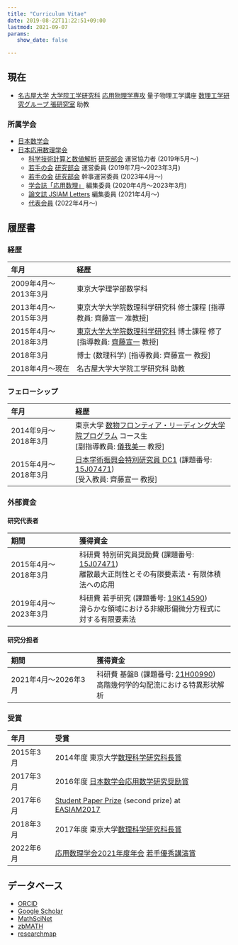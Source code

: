 ```yaml
---
title: "Curriculum Vitae"
date: 2019-08-22T11:22:51+09:00
lastmod: 2021-09-07
params: 
   show_date: false

---
```


## 現在

* [名古屋大学](http://www.nagoya-u.ac.jp/)
  [大学院工学研究科](http://www.ms.u-tokyo.ac.jp/index-j.html)
  [応用物理学専攻](http://www.ap.pse.nagoya-u.ac.jp/)
  量子物理工学講座
  [数理工学研究グループ 張研究室](http://na.nuap.nagoya-u.ac.jp/)
  助教


### 所属学会

- [日本数学会](http://www.mathsoc.jp/)
- [日本応用数理学会](http://www.jsiam.org/)
  - [科学技術計算と数値解析](http://scna.jsiam.org/) [研究部会](https://www2.jsiam.org/gp) 運営協力者 (2019年5月～)
  - [若手の会](http://wakate.jsiam.org/) [研究部会](https://www2.jsiam.org/gp) 運営委員 (2019年7月～2023年3月)
  - [若手の会](http://wakate.jsiam.org/) [研究部会](https://www2.jsiam.org/gp) 幹事運営委員 (2023年4月～)
  - [学会誌「応用数理」](https://www2.jsiam.org/bjsiam) 編集委員 (2020年4月～2023年3月)
  - [論文誌 JSIAM Letters](http://jsiaml.jsiam.org/) 編集委員 (2021年4月～)
  - [代表会員](https://jsiam.org/membership/directors/) (2022年4月～)




## 履歴書

### 経歴

|年月|経歴|
|:----|:----|
|2009年4月～2013年3月|東京大学理学部数学科|
|2013年4月～2015年3月|東京大学大学院数理科学研究科 修士課程 [指導教員: 齊藤宣一 准教授]|
|2015年4月～2018年3月|[東京大学](http://www.u-tokyo.ac.jp/index_j.html)[大学院数理科学研究科](http://www.ms.u-tokyo.ac.jp/index-j.html) 博士課程 修了 [指導教員: [齊藤宣一](http://www.infsup.jp/saito/index.html) 教授]|
|2018年3月|博士 (数理科学) [指導教員: 齊藤宣一 教授]|
|2018年4月～現在|名古屋大学大学院工学研究科 助教|

### フェローシップ


|年月|経歴|
|:----|:----|
|2014年9月～2018年3月|東京大学 [数物フロンティア・リーディング大学院プログラム](http://fmsp.ms.u-tokyo.ac.jp/index.html) コース生 <br> [副指導教員: [儀我美一](http://www.ms.u-tokyo.ac.jp/~labgiga/) 教授]|
|2015年4月～2018年3月|[日本学術振興会特別研究員 DC1](https://www.jsps.go.jp/index.html) (課題番号: [15J07471](https://kaken.nii.ac.jp/grant/KAKENHI-PROJECT-15J07471/)) <br> [受入教員: 齊藤宣一 教授]|


### 外部資金

#### 研究代表者

|期間|獲得資金|
|:----|:----|
|2015年4月～2018年3月|科研費 	特別研究員奨励費 (課題番号: [15J07471](https://kaken.nii.ac.jp/grant/KAKENHI-PROJECT-15J07471/)) <br> 離散最大正則性とその有限要素法・有限体積法への応用 |
|2019年4月～2023年3月|科研費 	若手研究 (課題番号: [19K14590](https://kaken.nii.ac.jp/ja/grant/KAKENHI-PROJECT-19K14590/)) <br> 滑らかな領域における非線形偏微分方程式に対する有限要素法 |


#### 研究分担者

|期間|獲得資金|
|:----|:----|
|2021年4月～2026年3月|科研費 	基盤B (課題番号: [21H00990](https://kaken.nii.ac.jp/ja/grant/KAKENHI-PROJECT-21H00990/)) <br> 高階幾何学的勾配流における特異形状解析 |


### 受賞

|年月|受賞|
|:----|:----|
|2015年3月|2014年度 東京大学[数理科学研究科長賞](http://www.ms.u-tokyo.ac.jp/kyoumu/katyoushou.html)|
|2017年3月|2016年度 [日本数学会応用数学研究奨励賞](http://www.mathsoc.jp/publicity/appmath2016.html)|
|2017年6月|[Student Paper Prize](http://161.64.198.10/EASIAM/prizes.html) (second prize) at [EASIAM2017](http://conference.math.snu.ac.kr/index.php?mid=EASIAM2017)|
|2018年3月|2017年度 東京大学[数理科学研究科長賞](http://www.ms.u-tokyo.ac.jp/kyoumu/katyoushou.html)|
|2022年6月|[応用数理学会2021年度年会](https://annual2021.jsiam.org/) [若手優秀講演賞](https://jsiam.org/award/young_lecture_award/young_lecture_award2021/)|



## データベース

* [ORCID](http://orcid.org/0000-0003-4060-6288)
* [Google Scholar](https://scholar.google.co.jp/citations?user=tNnJyuMAAAAJ)
* [MathSciNet](http://www.ams.org/mathscinet/search/author.html?mrauthid=1179149)
* [zbMATH](https://www.zbmath.org/authors/?q=ai:kemmochi.tomoya)
* [researchmap](https://researchmap.jp/t-kemmochi/)